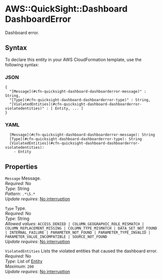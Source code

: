 # AWS::QuickSight::Dashboard DashboardError<a name="aws-properties-quicksight-dashboard-dashboarderror"></a>

Dashboard error\.

## Syntax<a name="aws-properties-quicksight-dashboard-dashboarderror-syntax"></a>

To declare this entity in your AWS CloudFormation template, use the following syntax:

### JSON<a name="aws-properties-quicksight-dashboard-dashboarderror-syntax.json"></a>

```
{
  "[Message](#cfn-quicksight-dashboard-dashboarderror-message)" : String,
  "[Type](#cfn-quicksight-dashboard-dashboarderror-type)" : String,
  "[ViolatedEntities](#cfn-quicksight-dashboard-dashboarderror-violatedentities)" : [ Entity, ... ]
}
```

### YAML<a name="aws-properties-quicksight-dashboard-dashboarderror-syntax.yaml"></a>

```
  [Message](#cfn-quicksight-dashboard-dashboarderror-message): String
  [Type](#cfn-quicksight-dashboard-dashboarderror-type): String
  [ViolatedEntities](#cfn-quicksight-dashboard-dashboarderror-violatedentities):
    - Entity
```

## Properties<a name="aws-properties-quicksight-dashboard-dashboarderror-properties"></a>

`Message` <a name="cfn-quicksight-dashboard-dashboarderror-message"></a>
Message\.  
_Required_: No  
_Type_: String  
_Pattern_: `.*\S.*`  
_Update requires_: [No interruption](https://docs.aws.amazon.com/AWSCloudFormation/latest/UserGuide/using-cfn-updating-stacks-update-behaviors.html#update-no-interrupt)

`Type` <a name="cfn-quicksight-dashboard-dashboarderror-type"></a>
Type\.  
_Required_: No  
_Type_: String  
_Allowed values_: `ACCESS_DENIED | COLUMN_GEOGRAPHIC_ROLE_MISMATCH | COLUMN_REPLACEMENT_MISSING | COLUMN_TYPE_MISMATCH | DATA_SET_NOT_FOUND | INTERNAL_FAILURE | PARAMETER_NOT_FOUND | PARAMETER_TYPE_INVALID | PARAMETER_VALUE_INCOMPATIBLE | SOURCE_NOT_FOUND`  
_Update requires_: [No interruption](https://docs.aws.amazon.com/AWSCloudFormation/latest/UserGuide/using-cfn-updating-stacks-update-behaviors.html#update-no-interrupt)

`ViolatedEntities` <a name="cfn-quicksight-dashboard-dashboarderror-violatedentities"></a>
Lists the violated entities that caused the dashboard error\.  
_Required_: No  
_Type_: List of [Entity](aws-properties-quicksight-dashboard-entity.md)  
_Maximum_: `200`  
_Update requires_: [No interruption](https://docs.aws.amazon.com/AWSCloudFormation/latest/UserGuide/using-cfn-updating-stacks-update-behaviors.html#update-no-interrupt)
